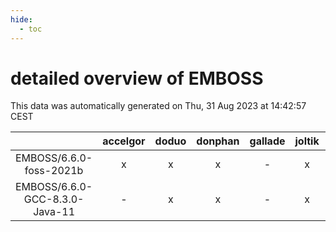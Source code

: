 ```yaml
---
hide:
  - toc
---
```


detailed overview of EMBOSS
===========================


This data was automatically generated on Thu, 31 Aug 2023 at 14:42:57 CEST  

| |accelgor|doduo|donphan|gallade|joltik|skitty|swalot|victini|
| :---: | :---: | :---: | :---: | :---: | :---: | :---: | :---: | :---: |
|EMBOSS/6.6.0-foss-2021b|x|x|x|-|x|x|x|x|
|EMBOSS/6.6.0-GCC-8.3.0-Java-11|-|x|x|-|x|x|-|x|

